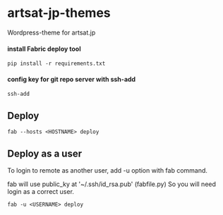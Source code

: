 # artsat-jp-themes

Wordpress-theme for artsat.jp


#### install Fabric deploy tool

```
pip install -r requirements.txt
```

#### config key for git repo server with ssh-add

```
ssh-add
```


## Deploy

```
fab --hosts <HOSTNAME> deploy
```

## Deploy as a user

To login to remote as another user, add -u option with fab command.

fab will use public_ky at '~/.ssh/id_rsa.pub' (fabfile.py) So you will need login as a correct user.

```
fab -u <USERNAME> deploy
```
